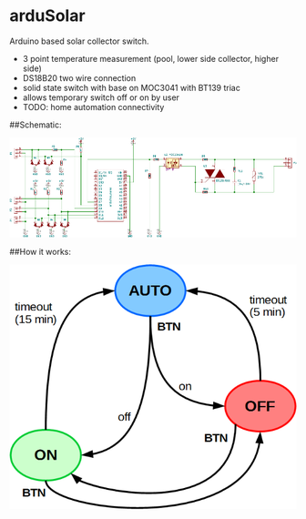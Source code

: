 # arduSolar

Arduino based solar collector switch.

- 3 point temperature measurement (pool, lower side collector, higher side)
- DS18B20 two wire connection
- solid state switch with base on MOC3041 with BT139 triac
- allows temporary switch off or on by user
- TODO: home automation connectivity

##Schematic:

![schema](https://github.com/ondrejh/arduSolar/blob/master/schema.png)

##How it works:

![howitworks](https://github.com/ondrejh/arduSolar/blob/master/howitworks.png)
